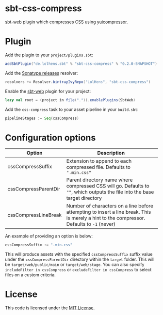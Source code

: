 sbt-css-compress
===========


[sbt-web] plugin which compresses CSS using [yuicompressor].

Plugin
======
Add the plugin to your `project/plugins.sbt`:
```scala
addSbtPlugin("de.lolhens.sbt" % "sbt-css-compress" % "0.2.0-SNAPSHOT")
```

Add the [Sonatype releases] resolver:
```scala
resolvers += Resolver.bintrayIvyRepo("LolHens", "sbt-css-compress")
```

Enable the [sbt-web] plugin for your project:
```scala
lazy val root = (project in file(".")).enablePlugins(SbtWeb)
```

Add the `css-compress` task to your asset pipeline in your `build.sbt`:
```scala
pipelineStages := Seq(cssCompress)
```

Configuration options
=====================
Option                | Description
----------------------|------------
cssCompressSuffix     | Extension to append to each compressed file. Defaults to `".min.css"`
cssCompressParentDir  | Parent directory name where compressed CSS will go. Defaults to `""`, which outputs the file into the base target directory
cssCompressLineBreak  | Number of characters on a line before attempting to insert a line break. This is merely a hint to the compressor. Defaults to `-1` (never)

An example of providing an option is below:

```scala
cssCompressSuffix := ".min.css"
```

This will produce assets with the specified `cssCompressSuffix` suffix value under the `cssCompressParentDir`
directory within the `target` folder. This will be `target/web/public/main` or `target/web/stage`. You can also specify
`includeFilter in cssCompress` or `excludeFilter in cssCompress` to select files on a custom criteria.

License
=======
This code is licensed under the [MIT License].

[sbt-web]:https://github.com/sbt/sbt-web
[yuicompressor]:http://yui.github.io/yuicompressor/
[MIT License]:http://opensource.org/licenses/MIT
[Sonatype releases]:https://oss.sonatype.org/content/repositories/releases/
